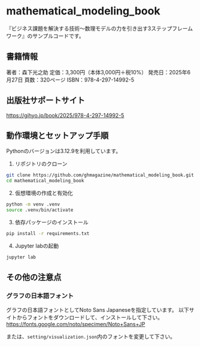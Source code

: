 # mathematical_modeling_book


『ビジネス課題を解決する技術〜数理モデルの力を引き出す3ステップフレームワーク』のサンプルコードです。

## 書籍情報
著者：森下光之助
定価：3,300円（本体3,000円＋税10%）
発売日：2025年6月27日
頁数：320ページ
ISBN：978-4-297-14992-5

## 出版社サポートサイト

https://gihyo.jp/book/2025/978-4-297-14992-5

## 動作環境とセットアップ手順

Pythonのバージョンは3.12.9を利用しています。


1. リポジトリのクローン
```bash
git clone https://github.com/ghmagazine/mathematical_modeling_book.git
cd mathematical_modeling_book
```

2. 仮想環境の作成と有効化

```bash
python -m venv .venv
source .venv/bin/activate
```

3. 依存パッケージのインストール
```bash
pip install -r requirements.txt
```

4. Jupyter labの起動
```bash
jupyter lab
```

## その他の注意点
### グラフの日本語フォント

グラフの日本語フォントとしてNoto Sans Japaneseを指定しています。
以下サイトからフォントをダウンロードして、インストールして下さい。
https://fonts.google.com/noto/specimen/Noto+Sans+JP

または、`setting/visualization.json`内のフォントを変更して下さい。
